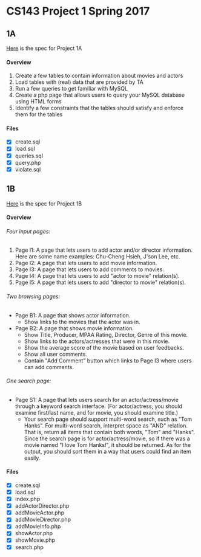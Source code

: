 # CS143 Project 1 Spring 2017

## 1A

[Here](http://yellowstone.cs.ucla.edu/cs143/project/project1A.html) is the spec for Project 1A

#### Overview

1. Create a few tables to contain information about movies and actors
2. Load tables with (real) data that are provided by TA
3. Run a few queries to get familiar with MySQL
4. Create a php page that allows users to query your MySQL database using HTML forms
5. Identify a few constraints that the tables should satisfy and enforce them for the tables

#### Files

- [x] create.sql
- [x] load.sql
- [x] queries.sql
- [x] query.php
- [x] violate.sql

## 1B 

[Here](http://yellowstone.cs.ucla.edu/cs143/project/project1B.html) is the spec for Project 1B

#### Overview

###### Four input pages:

1. Page I1: A page that lets users to add actor and/or director information. Here are some name examples: Chu-Cheng Hsieh, J'son Lee, etc.
2. Page I2: A page that lets users to add movie information.
3. Page I3: A page that lets users to add comments to movies.
4. Page I4: A page that lets users to add "actor to movie" relation(s).
5. Page I5: A page that lets users to add "director to movie" relation(s).

###### Two browsing pages:

- Page B1: A page that shows actor information.
   * Show links to the movies that the actor was in.
- Page B2: A page that shows movie information.
   * Show Title, Producer, MPAA Rating, Director, Genre of this movie.
   * Show links to the actors/actresses that were in this movie.
   * Show the average score of the movie based on user feedbacks.
   * Show all user comments.
   * Contain "Add Comment" button which links to Page I3 where users can add comments.

###### One search page:

- Page S1: A page that lets users search for an actor/actress/movie through a keyword search interface. (For actor/actress, you should examine first/last name, and for movie, you should examine title.)
   * Your search page should support multi-word search, such as "Tom Hanks". For multi-word search, interpret space as "AND" relation. That is, return all items that contain both words, "Tom" and "Hanks". Since the search page is for actor/actress/movie, so if there was a movie named "I love Tom Hanks!", it should be returned. As for the output, you should sort them in a way that users could find an item easily.

#### Files

- [x] create.sql
- [x] load.sql
- [x] index.php
- [x] addActorDirector.php
- [x] addMovieActor.php
- [x] addMovieDirector.php
- [x] addMovieInfo.php
- [x] showActor.php
- [x] showMovie.php
- [x] search.php
